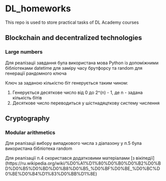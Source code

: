 # DL_homeworks
<p>This repo is used to store practical tasks of DL Academy courses</p>

## Blockchain and decentralized technologies

### Large numbers

<p>Для реалізаціі завдання була використана мова Python із допоміжними бібліотеками datetime для заміру часу брутфорсу та random для генерації рандомного ключа</p>
<p>Ключ за заданою кількістю біт генерується таким чином: </p>
<ol>
  <li>Генерується десяткове число від 0 до 2^(n) - 1, де n - задана кількість бітів</li> 
  <li>Десяткове число переводиться у шістнадяцткову систему числення</li>
</ol>

## Cryptography

### Modular arithmetics 

<p>Для реалізаціі вибору випадкового числа з діапазону у п.5 була використана бібліотека random</p>
Для реалізації п.4 скористався додатковими матеріалами [з вікіпедії](https://ru.wikipedia.org/wiki/%D0%A1%D1%80%D0%B0%D0%B2%D0%BD%D0%B5%D0%BD%D0%B8%D0%B5_%D0%BF%D0%BE_%D0%BC%D0%BE%D0%B4%D1%83%D0%BB%D1%8E)
